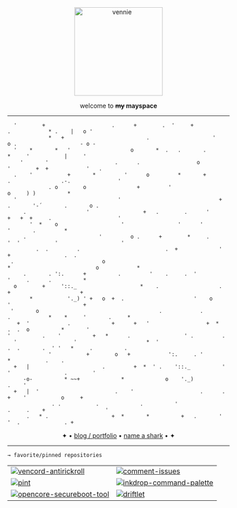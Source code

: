 <div align=center>
<a href="https://hajspace.com">
   <img width="200px" src="https://github.com/user-attachments/assets/d17fa0d3-64f1-4bee-a7b9-71c0ef655b4c" alt="vennie" />
</a>
<p>welcome to <b><s>my</s> mayspace</b></p>
</div>

<hr/>

```     
  '        +                     .      +        .  '     +                             .            * .    |   o '
             *   +                          .                    '                 o .                    - o -    
  '    *       *   '                   o       *  .   .       .                           *     '           |     '
    '       '                     .      .                  o            '        +  +            '   .            
  .    '           +       *         '      o         *       +             .                .-.               '   
             . o        o                +         '                                    o     ) )          *       
  '                                '                               +                 .       '-´       .       o . 
     .                   '                 +   .        .      '      +   +  +     .                     '         
       '  *    o                    '                 '      '                            '       .         *      
     .                       '         o .      +        *     .              '  '           '                    '
         .  .         .                           .  +             '                     +                 .  .    
 .                            o                                        *                           o            *  
     .       . ':.      +          .         '    .     .  '                      '     .      .          *        
  o        +     '::._                    *    .                   .          +                      +             
       *           '._) ' +   o  +  .                      '    o     '                       +                    
 '       o                                      .            .           .            *    *     '       .     *   
   +  '            .             +      +   '                  +  *         .  .  o          *       '             
'          .    '          +   *      .                 ' .         .                                              
  '                  '                      *  '                       .  .       .  ' '   *     .          .      
             '           +        o   +            ':.     . '                               *           .    .    
  +   |                       .         +  *  ' .    '::._          '   '                 .        '               
     -o-          * ~~+             *             o    '._)                                            .    '      
  +   |  '                        .    '                     .      .                   +    '           o     +   
              . .           .             .          '                 .     .    +                   '            
      .   * .                    +  *       *          +   .       '                        '  .              . +  
```
<p align=center>
  ✦ • <a href="https://ryanaque.com">blog / portfolio</a> • <a href="https://hajspace.com">name a shark</a> • ✦
</p>

<hr/>

```
→ favorite/pinned repositories
```
<div align="center">
  <table>
    <tr>
      <td>
        <a href="https://github.com/mayspc/vencord-antirickroll">
          <img src="https://github-readme-stats.vercel.app/api/pin/?username=mayspc&repo=vencord-antirickroll&description_lines_count=1" alt="vencord-antirickroll" />
        </a>
      </td>
      <td>
        <a href="https://github.com/mayspc/comment-issues">
          <img src="https://github-readme-stats.vercel.app/api/pin/?username=mayspc&repo=comment-issues&description_lines_count=1" alt="comment-issues" />
        </a>
      </td>
    </tr>
    <tr>
      <td>
        <a href="https://github.com/mayspc/pint">
          <img src="https://github-readme-stats.vercel.app/api/pin/?username=mayspc&repo=pint&description_lines_count=1" alt="pint" />
        </a>
      </td>
      <td>
        <a href="https://github.com/mayspc/inkdrop-command-palette">
          <img src="https://github-readme-stats.vercel.app/api/pin/?username=mayspc&repo=inkdrop-command-palette&description_lines_count=1" alt="inkdrop-command-palette" />
        </a>
      </td>
    </tr>
    <tr>
      <td>
        <a href="https://github.com/mayspc/opencore-secureboot-tool">
          <img src="https://github-readme-stats.vercel.app/api/pin/?username=mayspc&repo=opencore-secureboot-tool&description_lines_count=1" alt="opencore-secureboot-tool" />
        </a>
      </td>
      <td>
        <a href="https://github.com/mayspc/driftlet">
          <img src="https://github-readme-stats.vercel.app/api/pin/?username=mayspc&repo=driftlet&description_lines_count=1" alt="driftlet" />
        </a>
      </td>
    </tr>
  </table>
</div>
